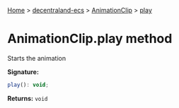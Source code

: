 [Home](./index) &gt; [decentraland-ecs](./decentraland-ecs.md) &gt; [AnimationClip](./decentraland-ecs.animationclip.md) &gt; [play](./decentraland-ecs.animationclip.play.md)

# AnimationClip.play method

Starts the animation

**Signature:**
```javascript
play(): void;
```
**Returns:** `void`

